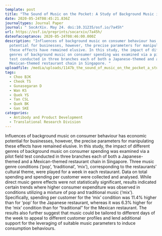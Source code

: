 ```yaml
---
template: post
title: "The Sound of Music on the Pocket: A Study of Background Music in Retail"
date: 2020-05-24T08:45:21.836Z
journaltypes: Journal Paper
journal: " SocArXiv. May 24. doi:10.31235/osf.io/7a45h"
url: https://osf.io/preprints/socarxiv/7a45h/
dateofacceptance: 2020-05-24T08:46:00.000Z
description: "Influences of background music on consumer behaviour has economic
  potential for businesses, however, the precise parameters for manipulating
  these effects have remained elusive. In this study, the impact of different
  genres of background music on consumer spending was examined via a pilot field
  test conducted in three branches each of both a Japanese-themed and a
  Mexican-themed restaurant chain in Singapore. "
uploadfile: /media/uploads/1147b_the_sound_of_music_on_the_pocket_a_study_of_background_music_in_retail.pdf
tags:
  - Choo BJK
  - Cheok TS
  - Gunasegaran D
  - Wan KS
  - Quek YS
  - Tan CSL
  - Quek BK
  - Gan SKE
categories:
  - Antibody and Product Development
  - Translational Research Division
---
```

<!--StartFragment-->

Influences of background music on consumer behaviour has economic potential for businesses, however, the precise parameters for manipulating these effects have remained elusive. In this study, the impact of different genres of background music on consumer spending was examined via a pilot field test conducted in three branches each of both a Japanese-themed and a Mexican-themed restaurant chain in Singapore. Three music genre conditions (‘pop’, ‘traditional’, ‘mix’), corresponding to the restaurants’ cultural theme, were played for a week in each restaurant. Data on total spending and spending per customer were collected and analysed. While direct music genre effects were not statistically significant, results indicated certain trends where higher consumer expenditure was observed in conditions utilizing a mixture of pop and traditional music (‘mix’). Specifically, spending per customer for the ‘mix’ condition was 11.4% higher than for ‘pop’ for the Japanese restaurant, whereas it was 6.3% higher for the ‘mix’ condition than for “traditional” for the Mexican restaurant. The results also further suggest that music could be tailored to different days of the week to appeal to different customer profiles and lend additional support for the leveraging of suitable music parameters to induce consumption behaviours.

<!--EndFragment-->